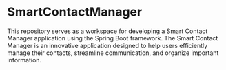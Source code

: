 # SmartContactManager
This repository serves as a workspace for developing a Smart Contact Manager application using the Spring Boot framework. The Smart Contact Manager is an innovative application designed to help users efficiently manage their contacts, streamline communication, and organize important information.
